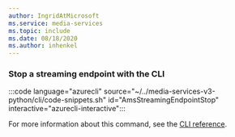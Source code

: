 ```yaml
---
author: IngridAtMicrosoft
ms.service: media-services 
ms.topic: include
ms.date: 08/18/2020
ms.author: inhenkel
---
```


### Stop a streaming endpoint with the CLI

:::code language="azurecli" source="~/../media-services-v3-python/cli/code-snippets.sh" id="AmsStreamingEndpointStop" interactive="azurecli-interactive":::

For more information about this command, see the [CLI reference](/cli/azure/ams/streaming-endpoint?view=azure-cli-latest#az-ams-streaming-endpoint-stop).
